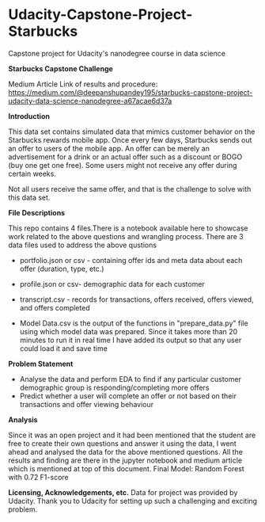 # Udacity-Capstone-Project-Starbucks
Capstone project for Udacity's nanodegree course in data science

**Starbucks Capstone Challenge**

Medium Article Link of results and procedure: https://medium.com/@deepanshupandey195/starbucks-capstone-project-udacity-data-science-nanodegree-a67acae6d37a

**Introduction**

This data set contains simulated data that mimics customer behavior on the Starbucks rewards mobile app. Once every few days, Starbucks sends out an offer to users of the mobile app. An offer can be merely an advertisement for a drink or an actual offer such as a discount or BOGO (buy one get one free). Some users might not receive any offer during certain weeks.

Not all users receive the same offer, and that is the challenge to solve with this data set.

**File Descriptions**

This repo contains 4 files.There is a notebook available here to showcase work related to the above questions and wrangling process. There are 3 data files used to address the above qustions

- portfolio.json or csv - containing offer ids and meta data about each offer (duration, type, etc.)
- profile.json or csv- demographic data for each customer
- transcript.csv - records for transactions, offers received, offers viewed, and offers completed

- Model Data.csv is the output of the functions in "prepare_data.py" file using which model data was prepared. Since it takes more than 20 minutes to run it in real time I have added its output so that any user could load it and save time 

**Problem Statement**

- Analyse the data and perform EDA to find if any particular customer demographic group is responding/completing more offers
- Predict whether a user will complete an offer or not based on their transactions and offer viewing behaviour

**Analysis**

Since it was an open project and it had been mentioned that the student are free to create their own questions and answer it using the data, I went ahead and analysed the data for the above mentioned questions.
All the results and finding are there in the jupyter notebook and medium article which is mentioned at top of this document.
Final Model: Random Forest with 0.72 F1-score

**Licensing, Acknowledgements, etc.**
Data for project was provided by Udacity. Thank you to Udacity for setting up such a challenging and exciting problem.
